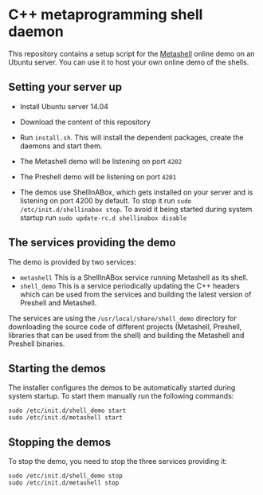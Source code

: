 # C++ metaprogramming shell daemon

This repository contains a setup script for the
[Metashell](github.com/sabel83/metashell) online demo on an Ubuntu server.
You can use it to host your own online demo of the shells.

## Setting your server up

* Install Ubuntu server 14.04
* Download the content of this repository
* Run `install.sh`. This will install the dependent packages, create the daemons
  and start them.

* The Metashell demo will be listening on port `4202`
* The Preshell demo will be listening on port `4201`

* The demos use ShellInABox, which gets installed on your server and is
  listening on port 4200 by default. To stop it run
  `sudo /etc/init.d/shellinabox stop`. To avoid it being started during system
  startup run `sudo update-rc.d shellinabox disable`

## The services providing the demo

The demo is provided by two services:

* `metashell` This is a ShellInABox service running Metashell as its shell.
* `shell_demo` This is a service periodically updating the C++ headers which
  can be used from the services and building the latest version of Preshell
  and Metashell.

The services are using the `/usr/local/share/shell_demo` directory for
downloading the source code of different projects (Metashell, Preshell,
libraries that can be used from the shell) and building the Metashell and
Preshell binaries.

## Starting the demos

The installer configures the demos to be automatically started during system
startup. To start them manually run the following commands:

```
sudo /etc/init.d/shell_demo start
sudo /etc/init.d/metashell start
```

## Stopping the demos

To stop the demo, you need to stop the three services providing it:

```
sudo /etc/init.d/shell_demo stop
sudo /etc/init.d/metashell stop
```

